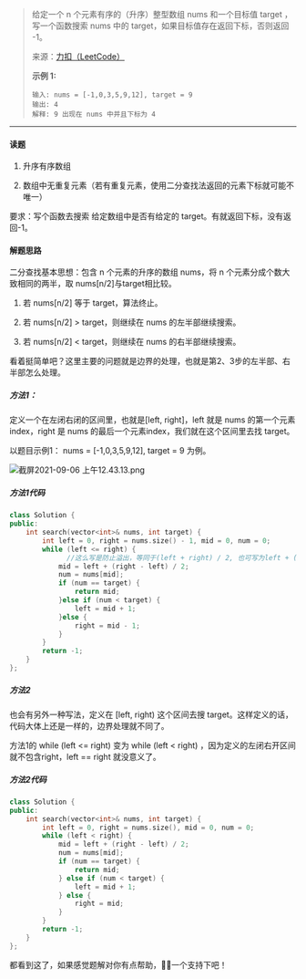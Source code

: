 >给定一个 n 个元素有序的（升序）整型数组 nums 和一个目标值 target  ，写一个函数搜索 nums 中的 target，如果目标值存在返回下标，否则返回 -1。
>
>来源：[力扣（LeetCode）](https://leetcode-cn.com/problems/binary-search)
>
>**示例 1:**
>
>```
>输入: nums = [-1,0,3,5,9,12], target = 9
>输出: 4
>解释: 9 出现在 nums 中并且下标为 4
>```

***

#### 读题

1. 升序有序数组

2. 数组中无重复元素（若有重复元素，使用二分查找法返回的元素下标就可能不唯一）

要求：写个函数去搜索 给定数组中是否有给定的 target。有就返回下标，没有返回-1。

#### 解题思路

二分查找基本思想：包含 n 个元素的升序的数组 nums，将 n 个元素分成个数大致相同的两半，取 nums[n/2]与target相比较。

1. 若 nums[n/2] 等于 target，算法终止。

2. 若 nums[n/2] > target，则继续在 nums 的左半部继续搜索。

3. 若 nums[n/2] < target，则继续在 nums 的右半部继续搜索。

看着挺简单吧？这里主要的问题就是边界的处理，也就是第2、3步的左半部、右半部怎么处理。

##### 方法1：

定义一个在左闭右闭的区间里，也就是[left, right]，left 就是 nums 的第一个元素 index，right 是 nums 的最后一个元素index，我们就在这个区间里去找 target。

以题目示例1： nums = [-1,0,3,5,9,12], target = 9 为例。



![截屏2021-09-06 上午12.43.13.png](https://pic.leetcode-cn.com/1630861770-SIaOLC-%E6%88%AA%E5%B1%8F2021-09-06%20%E4%B8%8A%E5%8D%8812.43.13.png)



##### 方法1代码

```c++
class Solution {
public:
    int search(vector<int>& nums, int target) {
        int left = 0, right = nums.size() - 1, mid = 0, num = 0;
        while (left <= right) {
	          //这么写是防止溢出，等同于(left + right) / 2, 也可写为left + ((right - left) >> 1)
            mid = left + (right - left) / 2; 
            num = nums[mid];
            if (num == target) {
                return mid;
            }else if (num < target) {
                left = mid + 1;
            }else {
                right = mid - 1;
            }
        }
        return -1;
    }
};
```

##### 方法2

也会有另外一种写法，定义在 [left, right) 这个区间去搜 target。这样定义的话，代码大体上还是一样的，边界处理就不同了。

方法1的 while (left <= right) 变为 while (left < right) ，因为定义的左闭右开区间就不包含right，left == right 就没意义了。

##### 方法2代码

```c++
class Solution {
public:
    int search(vector<int>& nums, int target) {
        int left = 0, right = nums.size(), mid = 0, num = 0;
        while (left < right) {
		    mid = left + (right - left) / 2;
		    num = nums[mid];
            if (num == target) {
				return mid; 
            } else if (num < target) {
                left = mid + 1; 
            } else { 
                right = mid; 
            }
        }
        return -1;
    }
};
```

都看到这了，如果感觉题解对你有点帮助，👍🏻一个支持下吧！